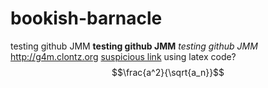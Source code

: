 # bookish-barnacle
testing github JMM 
**testing github JMM**
*testing github JMM*
<http://g4m.clontz.org>
[suspicious link](google.com)
using latex code? $$\frac{a^2}{\sqrt{a_n}}$$
